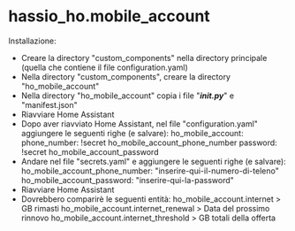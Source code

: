# hassio_ho.mobile_account

Installazione:
- Creare la directory "custom_components" nella directory principale (quella che contiene il file configuration.yaml)
- Nella directory "custom_components", creare la directory "ho_mobile_account"
- Nella directory "ho_mobile_account" copia i file "___init.py___" e "manifest.json"
- Riavviare Home Assistant
- Dopo aver riavviato Home Assistant, nel file "configuration.yaml" aggiungere le seguenti righe (e salvare):
ho_mobile_account: 
  phone_number: !secret ho_mobile_account_phone_number
  password: !secret ho_mobile_account_password
- Andare nel file "secrets.yaml" e aggiungere le seguenti righe (e salvare):
ho_mobile_account_phone_number: "inserire-qui-il-numero-di-teleno"
ho_mobile_account_password: "inserire-qui-la-password"
- Riavviare Home Assistant
- Dovrebbero comparirè le seguenti entità:
ho_mobile_account.internet > GB rimasti
ho_mobile_account.internet_renewal > Data del prossimo rinnovo
ho_mobile_account.internet_threshold > GB totali della offerta


